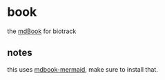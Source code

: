# book

the [mdBook](https://rust-lang.github.io/mdBook/) for biotrack

## notes

this uses [mdbook-mermaid](https://github.com/badboy/mdbook-mermaid), make sure to install that.
